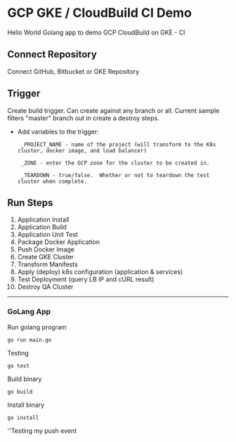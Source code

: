 
# GCP GKE / CloudBuild CI Demo

  

Hello World Golang app to demo GCP CloudBuild on GKE - CI 

## Connect Repository
Connect GitHub, Bitbucket or GKE Repository
  
## Trigger
Create build trigger.  Can create against any branch or all.  Current sample filters "master" branch out in create a destroy steps.
- Add variables to the trigger:
   
       _PROJECT_NAME - name of the project (will transform to the K8s cluster, docker image, and load balancer)
   
       _ZONE - enter the GCP zone for the cluster to be created in.

       _TEARDOWN - true/false.  Whether or not to teardown the test cluster when complete.


## Run Steps

 1. Application Install
 2. Application Build
 3. Application Unit Test
 4. Package Docker Application
 5. Push Docker Image
 6. Create GKE Cluster
 7. Transform Manifests
 8. Apply (deploy) k8s configuration (application & services)
 9. Test Deployment (query LB IP and cURL result)
 10. Destroy QA Cluster
  
---
### GoLang App

  

Run golang program
```
go run main.go
```
Testing
```
go test
```
Build binary
```
go build
```
Install binary
```
go install
```

''Testing my push event 
